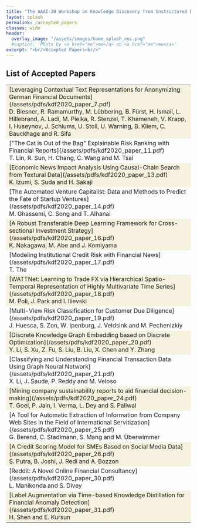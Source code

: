 ```yaml
---
title: "The AAAI-20 Workshop on Knowledge Discovery from Unstructured Data in Financial Services"
layout: splash
permalink: /accepted_papers
classes: wide
header:
  overlay_image: "/assets/images/home_splash_nyc.png"
  #caption: 'Photo by <a href="me">me</a> on <a href="me">me</a>'
excerpt: "<br/>Accepted Papers<br/>"
---
```

<h2>List of Accepted Papers</h2>
<center>
<table>

<tbody>
    <tr bgcolor="#f7f1df">
        <td markdown="span">[Leveraging Contextual Text Representations for Anonymizing German Financial Documents](/assets/pdfs/kdf2020_paper_7.pdf)<br>
            D. Biesner, R. Ramamurthy, M. Lübbering, B. Fürst, H. Ismail, L. Hillebrand, A. Ladi, M. Pielka, R. Stenzel, T. Khameneh, V. Krapp, I. Huseynov, J. Schlums, U. Stoll, U. Warning, B. Kliem, C. Bauckhage and R. Sifa
        </td>
    </tr>
    <tr>
        <td markdown="span">["The Cat is Out of the Bag" Explainable Risk Ranking with Financial Reports](/assets/pdfs/kdf2020_paper_11.pdf)<br>
        T. Lin, R. Sun, H. Chang, C. Wang and M. Tsai
        </td>
    </tr>   
    <tr bgcolor="#f7f1df">
        <td markdown="span">[Economic News Impact Analysis Using Causal-Chain Search from Textural Data](/assets/pdfs/kdf2020_paper_13.pdf)<br>
        K. Izumi, S. Suda and H. Sakaji
        </td>
    </tr>
    <tr>
        <td markdown="span">[The Automated Venture Capitalist: Data and Methods to Predict the Fate of Startup Ventures](/assets/pdfs/kdf2020_paper_14.pdf)<br>
        M. Ghassemi, C. Song and T. Alhanai
        </td>
    </tr>         
    <tr bgcolor="#f7f1df">
        <td markdown="span">[A Robust Transferable Deep Learning Framework for Cross-sectional Investment Strategy](/assets/pdfs/kdf2020_paper_16.pdf)<br>
        K. Nakagawa, M. Abe and J. Komiyama
        </td>
    </tr>
    <tr>
        <td markdown="span">[Modeling Institutional Credit Risk with Financial News](/assets/pdfs/kdf2020_paper_17.pdf)<br>
        T. The
        </td>
    </tr>  
    <tr bgcolor="#f7f1df">
        <td markdown="span">[WATTNet: Learning to Trade FX via Hierarchical Spatio-Temporal Representation of Highly Multivariate Time Series](/assets/pdfs/kdf2020_paper_18.pdf)<br>
        M. Poli, J. Park and I. Ilievski
        </td>
    </tr>  
    <tr>
        <td markdown="span">[Multi-View Risk Classification for Customer Due Diligence](/assets/pdfs/kdf2020_paper_19.pdf)<br>
        J. Huesca, S. Zon, W. Ipenburg, J. Veldsink and M. Pechenizkiy
        </td>
    </tr>
    <tr bgcolor="#f7f1df">
        <td markdown="span">[Discrete Knowledge Graph Embedding based on Discrete Optimization](/assets/pdfs/kdf2020_paper_20.pdf)<br>
        Y. Li, S. Xu, Z. Fu, S. Liu, B. Liu, X. Chen and Y. Zhang
        </td>
    </tr>  
    <tr>
        <td markdown="span">[Classifying and Understanding Financial Transaction Data Using Graph Neural Network](/assets/pdfs/kdf2020_paper_21.pdf)<br>
        X. Li, J. Saude, P. Reddy and M. Veloso
        </td>
    </tr>
    <tr bgcolor="#f7f1df">
        <td markdown="span">[Mining company sustainability reports to aid financial decision-making](/assets/pdfs/kdf2020_paper_24.pdf)<br>
        T. Goel, P. Jain, I. Verma, L. Dey and S. Paliwal
        </td>
    </tr>  
    <tr>
        <td markdown="span">[A Tool for Automatic Extraction of Information from Company Web Sites in the Field of International Servitization](/assets/pdfs/kdf2020_paper_25.pdf)<br>
        G. Berend, C. Stadlmann, S. Mang and M. Überwimmer
        </td>
    </tr>
    <tr bgcolor="#f7f1df">
        <td markdown="span">[A Credit Scoring Model for SMEs Based on Social Media Data](/assets/pdfs/kdf2020_paper_26.pdf)<br>
        S. Putra, B. Joshi, J. Redi and A. Bozzon
        </td>
    </tr>  
    <tr>
        <td markdown="span">[Reddit: A Novel Online Financial Consultancy](/assets/pdfs/kdf2020_paper_30.pdf)<br>
        L. Manikonda and S. Divey
        </td>
    </tr>
    <tr bgcolor="#f7f1df">
        <td markdown="span">[Label Augmentation via Time-based Knowledge Distillation for Financial Anomaly Detection](/assets/pdfs/kdf2020_paper_31.pdf)<br>
        H. Shen and E. Kursun
        </td>
    </tr>
</tbody>
</table>
</center>